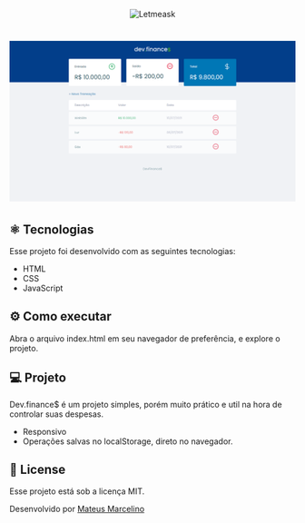 <p align="center">
  <img alt="Letmeask" src="./assets/img/software.jpeg" width="160px">
</p>

<h1 align="center">
    <img alt="Letmeask" src="./assets/img/README.png" />
</h1>

## ⚛ Tecnologias

Esse projeto foi desenvolvido com as seguintes tecnologias:

- HTML
- CSS
- JavaScript

## ⚙ Como executar

Abra o arquivo index.html em seu navegador de preferência, e explore o projeto.

## 💻 Projeto

Dev.finance$ é um projeto simples, porém muito prático e util na hora de controlar suas despesas.

- Responsivo
- Operações salvas no localStorage, direto no navegador.

## 📝 License

Esse projeto está sob a licença MIT.

Desenvolvido por [Mateus Marcelino](https://github.com/mateuzus)
